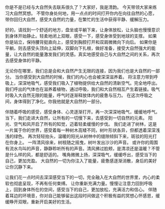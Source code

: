 你是不是已经与大自然失去联系很久了？大家好，我是清韵。
今天带领大家来练习大自然冥想。
不管你身处何地，用一点点的时间打开你内在向往自然的心愿，带你回归大自然，感受大自然的力量，在繁忙的生活中获得平静、缓解压力。

好的，请找到一个舒适的地方，盘坐或平躺下来，让身体放松，让头脑也慢慢意识到身体开始静止。轻柔地闭上双眼，感受一下，感受身体受到地球的支撑。
如果你是站立，保持腰背挺直向上，感受到胸腔打开和双肩微微向下向后。
如果你是平躺，则去感受头顶向上延伸，双脚向下扎根，做好准备，接受大自然强大的能量，让大自然的能量激发我们的灵感。真实地感受自己与大自然之间的关系，再次去感受身体的平静。

无论你在哪里，我们总是会和大自然产生无限的连接，因为我们也是大自然的一部分。
当你感受到大自然的时候，我们的内心也会被深深滋养着。
将注意力带到呼吸上，深深地吸气，感受我们吸入了植物提供给大自然的清新空气。完全地呼出。
我们呼出的气体也在滋养着植物，通过呼吸，我们和大自然相互产生着链接。吸气时吸入大自然无限的能量，呼气时逐渐释放体内的疲惫与压力。
在这次呼吸之间，身体得到了净化。你我他就是大自然的一部分。

伴随着呼吸的感受，感受身体、心灵逐渐打开。再一次深深地吸气，缓缓地呼气。
当下，我们走进大自然，让所有的一切慢下来，去感受到一切自然的元素。
阳光、空气和风开启了所有的知觉，迈着轻柔缓慢的步伐。
我们走进了树林，这是一片属于你的世界，感受着每一种树木高矮不同，树叶形状各异，但都透着深深浅浅的绿色。
再次轻轻抬头，温暖的阳光从树林中的缝隙倾斜下来，斑驳的阳光打在你身上。
一阵清风徐来，树枝随之摇曳，树叶发出沙沙的声音。
或许你的周围有流水鸟叫的声音，静静聆听所有的声音。清风拂过脸颊，是清凉还是温暖？不管是什么样的风，都是舒适的。
嘴角微微上扬，深深吸气，缓缓呼出，感受当下的自己，更加充盈。
大自然的一切为你注入了能量，疲惫感逐渐消散，身后的美好让你沉静下来。

让我们花一点时间去深深感受当下的一切，完全融入在大自然的世界里，内心的柔软也彻底呈现，不再有任何束缚。
让你重新充满力量。慢慢让注意力回到呼吸上，回到身体所在的空间，感受当下的自己，更加放松，充满活力和信心。
伴随着耳边的环境音，你对自己能够留出这段时间做这个积极有益的冥想心怀感恩，缓缓睁开双眼，重新开启美好的生活。